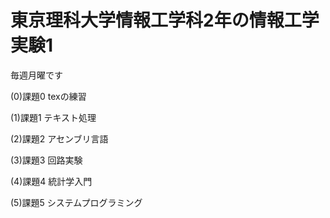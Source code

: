 # 東京理科大学情報工学科2年の情報工学実験1

毎週月曜です

(0)課題0 texの練習

(1)課題1 テキスト処理

(2)課題2 アセンブリ言語

(3)課題3 回路実験

(4)課題4 統計学入門

(5)課題5 システムプログラミング
